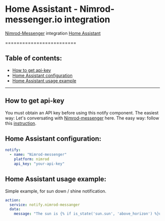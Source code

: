 # Home Assistant - Nimrod-messenger.io integration
[Nimrod-Messenger](https://https://www.nimrod-messenger.io/) integration [Home Assistant](https://www.home-assistant.io/)

=========================
## Table of contents:
- [How to get api-key](#how-to-get-api-key)
- [Home Assistant configuration](#home-assinstant-configuration)
- [Home Assistant usage example](#home-assistant-usage-example)

------------
## How to get api-key
You must obtain an API key before using this notify component. The easiest way: Let's conversating with [Nimrod-messenger](https://m.me/251459615313202) here. The easy way: follow this [instruction](https://www.nimrod-messenger.io/).

## Home Assistant configuration:
```yaml
notify:
  - name: "Nimrod-messenger"
    platform: nimrod
    api_key: "your-api-key"
```

## Home Assistant usage example:
Simple example, for sun down / shine notification.
```yaml
action:
  service: notify.nimrod-messanger
  data:
    message: "The sun is {% if is_state('sun.sun', 'above_horizon') %}up{% else %}down{% endif %}!"
```
